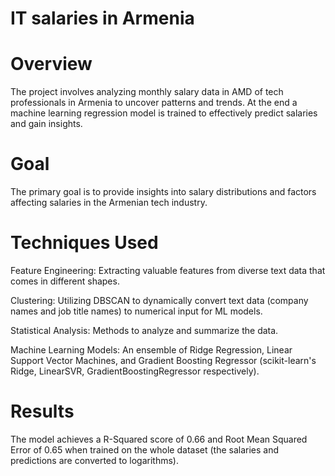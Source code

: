 # IT salaries in Armenia

# Overview
The project involves analyzing monthly salary data in AMD of tech professionals in Armenia to uncover patterns and trends. At the end a machine learning regression model is trained to effectively predict salaries and gain insights.

# Goal
The primary goal is to provide insights into salary distributions and factors affecting salaries in the Armenian tech industry.

# Techniques Used
Feature Engineering: Extracting valuable features from diverse text data that comes in different shapes.

Clustering: Utilizing DBSCAN to dynamically convert text data (company names and job title names) to numerical input for ML models. 

Statistical Analysis: Methods to analyze and summarize the data.

Machine Learning Models: An ensemble of Ridge Regression, Linear Support Vector Machines, and Gradient Boosting Regressor (scikit-learn's Ridge, LinearSVR, GradientBoostingRegressor respectively).

# Results
The model achieves a R-Squared score of 0.66 and Root Mean Squared Error of 0.65 when trained on the whole dataset (the salaries and predictions are converted to logarithms).
